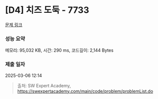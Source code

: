 # [D4] 치즈 도둑 - 7733 

[문제 링크](https://swexpertacademy.com/main/code/problem/problemDetail.do?contestProbId=AWrDOdQqRCUDFARG) 

### 성능 요약

메모리: 95,032 KB, 시간: 290 ms, 코드길이: 2,144 Bytes

### 제출 일자

2025-03-06 12:14



> 출처: SW Expert Academy, https://swexpertacademy.com/main/code/problem/problemList.do
